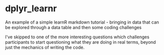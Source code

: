 # dplyr_learnr

An example of a simple learnR markdown tutorial - bringing in data that can be explored through a data table and then some coding challenges

I've skipped to one of the more interesting questions which challenges participants to start questioning what they are doing in real terms, beyond just the mechanics of writing the code.
